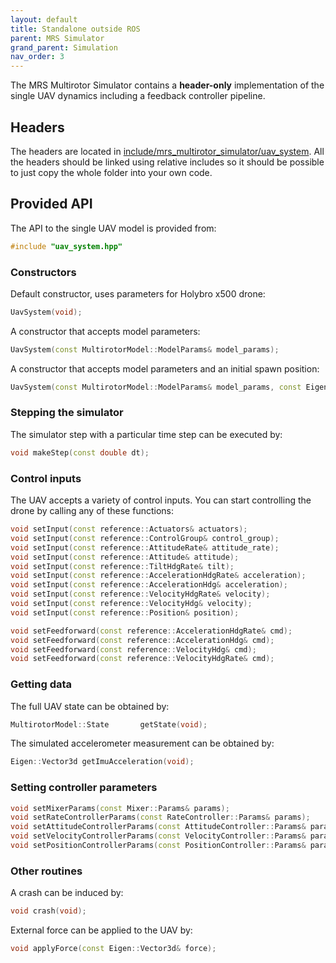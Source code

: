 ```yaml
---
layout: default
title: Standalone outside ROS
parent: MRS Simulator
grand_parent: Simulation
nav_order: 3
---
```


The MRS Multirotor Simulator contains a **header-only** implementation of the single UAV dynamics including a feedback controller pipeline.

## Headers

The headers are located in [include/mrs_multirotor_simulator/uav_system](https://github.com/ctu-mrs/mrs_multirotor_simulator/tree/master/include/mrs_multirotor_simulator/uav_system).
All the headers should be linked using relative includes so it should be possible to just copy the whole folder into your own code.

## Provided API

The API to the single UAV model is provided from:
```cpp
#include "uav_system.hpp"
```

### Constructors

Default constructor, uses parameters for Holybro x500 drone:
```cpp
UavSystem(void);
```

A constructor that accepts model parameters:
```cpp
UavSystem(const MultirotorModel::ModelParams& model_params);
```

A constructor that accepts model parameters and an initial spawn position:
```cpp
UavSystem(const MultirotorModel::ModelParams& model_params, const Eigen::Vector3d spawn_pos, const double spawn_heading);
```

### Stepping the simulator

The simulator step with a particular time step can be executed by:
```cpp
void makeStep(const double dt);
```

### Control inputs

The UAV accepts a variety of control inputs.
You can start controlling the drone by calling any of these functions:
```cpp
void setInput(const reference::Actuators& actuators);
void setInput(const reference::ControlGroup& control_group);
void setInput(const reference::AttitudeRate& attitude_rate);
void setInput(const reference::Attitude& attitude);
void setInput(const reference::TiltHdgRate& tilt);
void setInput(const reference::AccelerationHdgRate& acceleration);
void setInput(const reference::AccelerationHdg& acceleration);
void setInput(const reference::VelocityHdgRate& velocity);
void setInput(const reference::VelocityHdg& velocity);
void setInput(const reference::Position& position);

void setFeedforward(const reference::AccelerationHdgRate& cmd);
void setFeedforward(const reference::AccelerationHdg& cmd);
void setFeedforward(const reference::VelocityHdg& cmd);
void setFeedforward(const reference::VelocityHdgRate& cmd);
```

### Getting data

The full UAV state can be obtained by:
```cpp
MultirotorModel::State       getState(void);
```

The simulated accelerometer measurement can be obtained by:
```cpp
Eigen::Vector3d getImuAcceleration(void);
```

### Setting controller parameters

```cpp
void setMixerParams(const Mixer::Params& params);
void setRateControllerParams(const RateController::Params& params);
void setAttitudeControllerParams(const AttitudeController::Params& params);
void setVelocityControllerParams(const VelocityController::Params& params);
void setPositionControllerParams(const PositionController::Params& params);
```

### Other routines

A crash can be induced by:
```cpp
void crash(void);
```

External force can be applied to the UAV by:
```cpp
void applyForce(const Eigen::Vector3d& force);
```
